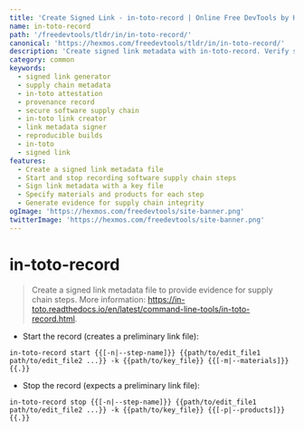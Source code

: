 ```yaml
---
title: 'Create Signed Link - in-toto-record | Online Free DevTools by Hexmos'
name: in-toto-record
path: '/freedevtools/tldr/in/in-toto-record/'
canonical: 'https://hexmos.com/freedevtools/tldr/in/in-toto-record/'
description: 'Create signed link metadata with in-toto-record. Verify software supply chain integrity and prevent tampering. Free online tool, no registration required.'
category: common
keywords:
  - signed link generator
  - supply chain metadata
  - in-toto attestation
  - provenance record
  - secure software supply chain
  - in-toto link creator
  - link metadata signer
  - reproducible builds
  - in-toto
  - signed link
features:
  - Create a signed link metadata file
  - Start and stop recording software supply chain steps
  - Sign link metadata with a key file
  - Specify materials and products for each step
  - Generate evidence for supply chain integrity
ogImage: 'https://hexmos.com/freedevtools/site-banner.png'
twitterImage: 'https://hexmos.com/freedevtools/site-banner.png'
---
```


# in-toto-record

> Create a signed link metadata file to provide evidence for supply chain steps.
> More information: <https://in-toto.readthedocs.io/en/latest/command-line-tools/in-toto-record.html>.

- Start the record (creates a preliminary link file):

`in-toto-record start {{[-n|--step-name]}} {{path/to/edit_file1 path/to/edit_file2 ...}} -k {{path/to/key_file}} {{[-m|--materials]}} {{.}}`

- Stop the record (expects a preliminary link file):

`in-toto-record stop {{[-n|--step-name]}} {{path/to/edit_file1 path/to/edit_file2 ...}} -k {{path/to/key_file}} {{[-p|--products]}} {{.}}`
